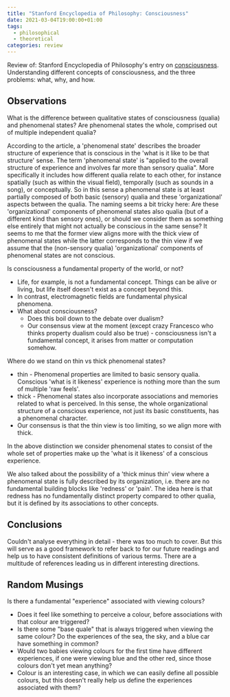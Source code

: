 ```yaml
---
title: "Stanford Encyclopedia of Philosophy: Consciousness"
date: 2021-03-04T19:00:00+01:00
tags:
  - philosophical
  - theoretical
categories: review
---
```


Review of: Stanford Encyclopedia of Philosophy's entry on [consciousness](https://plato.stanford.edu/entries/consciousness/). Understanding different concepts of consciousness, and the three problems: what, why, and how.

## Observations

What is the difference between qualitative states of consciousness (qualia) and phenomenal states? Are phenomenal states the whole, comprised out of multiple independent qualia?

According to the article, a 'phenomenal state' describes the broader structure of experience that is conscious in the 'what is it like to be that structure' sense. The term 'phenomenal state' is "applied to the overall structure of experience and involves far more than sensory qualia". More specifically it includes how different qualia relate to each other, for instance spatially (such as within the visual field), temporally (such as sounds in a song), or conceptually. So in this sense a phenomenal state is at least partially composed of both basic (sensory) qualia and these 'organizational' aspects between the qualia. The naming seems a bit tricky here: Are these 'organizational' components of phenomenal states also qualia (but of a different kind than sensory ones), or should we consider them as something else entirely that might not actually be conscious in the same sense? It seems to me that the former view aligns more with the thick view of phenomenal states while the latter corresponds to the thin view if we assume that the (non-sensory qualia) 'organizational' components of phenomenal states are not conscious.

Is consciousness a fundamental property of the world, or not?

* Life, for example, is not a fundamental concept. Things can be alive or living, but life itself doesn't exist as a concept beyond this.
* In contrast, electromagnetic fields are fundamental physical phenomena.
* What about consciousness?
  * Does this boil down to the debate over dualism?
  * Our consensus view at the moment (except crazy Francesco who thinks property dualism could also be true) - consciousness isn't a fundamental concept, it arises from matter or computation somehow.

Where do we stand on thin vs thick phenomenal states?

* thin - Phenomenal properties are limited to basic sensory qualia. Conscious 'what is it likeness' experience is nothing more than the sum of multiple 'raw feels'.
* thick - Phenomenal states also incorporate associations and memories related to what is perceived. In this sense, the whole organizational structure of a conscious experience, not just its basic constituents, has a phenomenal character.
* Our consensus is that the thin view is too limiting, so we align more with thick.

In the above distinction we consider phenomenal states to consist of the whole set of properties make up the 'what is it likeness' of a conscious experience.

We also talked about the possibility of a 'thick minus thin' view where a phenomenal state is fully described by its organization, i.e. there are no fundamental building blocks like 'redness' or 'pain'. The idea here is that redness has no fundamentally distinct property compared to other qualia, but it is defined by its associations to other concepts.

## Conclusions

Couldn't analyse everything in detail - there was too much to cover. But this will serve as a good framework to refer back to for our future readings and help us to have consistent definitions of various terms. There are a multitude of references leading us in different interesting directions.

## Random Musings

Is there a fundamental "experience" associated with viewing colours?

* Does it feel like something to perceive a colour, before associations with that colour are triggered?
* Is there some "base quale" that is always triggered when viewing the same colour? Do the experiences of the sea, the sky, and a blue car have something in common?
* Would two babies viewing colours for the first time have different experiences, if one were viewing blue and the other red, since those colours don't yet mean anything?
* Colour is an interesting case, in which we can easily define all possible colours, but this doesn't really help us define the experiences associated with them?
